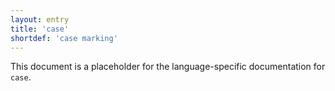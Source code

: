 ```yaml
---
layout: entry
title: 'case'
shortdef: 'case marking'
---
```


This document is a placeholder for the language-specific documentation
for `case`.
